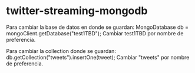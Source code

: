 # twitter-streaming-mongodb

  Para cambiar la base de datos en donde se guardan:
	  MongoDatabase db = mongoClient.getDatabase("test1TBD");
  Cambiar test1TBD por nombre de preferencia.
  
  Para cambiar la collection donde se guardan:
    db.getCollection("tweets").insertOne(tweet);
  Cambiar "tweets" por nombre de preferencia. 
   
         
